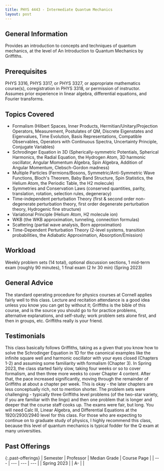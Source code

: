 ```yaml
---
title: PHYS 4443 - Intermediate Quantum Mechanics
layout: post
---
```


<link rel="stylesheet" href="/main.css">

## General Information

Provides an introduction to concepts and techniques of quantum mechanics, at the level of An Introduction to Quantum Mechanics by Griffiths.

## Prerequisites

PHYS 3316, PHYS 3317, or PHYS 3327, or appropriate mathematics course(s), coregistration in PHYS 3318, or permission of instructor. Assumes prior experience in linear algebra, differential equations, and Fourier transforms.

## Topics Covered

  - Formalism (Hilbert Spaces, Inner Products, Hermitian/Unitary/Projection Operators, Measurement, Postulates of QM, Discrete Eigenstates and Eigenvalues, Time Evolution, Basis Representations, Compatible Observables, Operators with Continuous Spectra, Uncertainty Principle, Conjugate Variables)
  - Schrodinger Equation in 3D (Spherically-symmetric Potentials, Spherical Harmonics, the Radial Equation, the Hydrogen Atom, 3D harmonic oscillator,  Angular Momentum Algebra, Spin Algebra, Addition of Angular Momentum, Clebsch-Gordon madness)
  - Multiple Particles (Fermions/Bosons, Symmetric/Anti-Symmetric Wave Functions, Bloch's Theorem, Baby Band Structure, Spin Statistics, the Helium Atom, the Periodic Table, the H2 molecule)
  - Symmetries and Conservation Laws (conserved quantities, parity, translation, rotation, selection rules, degeneracy)  
  - Time-independent perturbation Theory (first & second order non-degenerate perturbation theory, first order degenerate perturbation theory, Hydrogenic fine structure)
  - Variational Principle (Helium Atom, H2 molecule ion)
  - WKB (the WKB approximation, tunneling, connection formulas)
  - Scattering (partial wave analysis, Born approximation)
  - Time-Dependent Perturbation Theory (2-level systems, transition probabilities, the Adiabatic Approximation, Absorption/Emission)

## Workload
Weekly problem sets (14 total), optional discussion sections, 1 mid-term exam (roughly 90 minutes), 1 final exam (2 hr 30 min) (Spring 2023)


## General Advice
The standard operating procedure for physics courses at Cornell applies fairly well to this class. Lecture and recitation attendance is a good idea unless you know you can get by without it; Griffiths is the bible of this course, and is the source you should go to for practice problems, alternative explanations, and self-study; work problem sets alone first, and then in groups, etc. Griffiths really is your friend. 

## Testimonials
This class basically follows Griffiths, taking as a given that you know how to solve the Schrodinger Equation in 1D for the canonical examples like the infinite square well and harmonic oscillator with your eyes closed (Chapters 1-2) and assuming some familiarity with formalism (Chapter 3). In Spring 2023, the class started fairly slow, taking four weeks or so to cover formalism, and then three more weeks to cover Chapter 4 content. After that, the pace increased significantly, moving through the remainder of Griffiths at about a chapter per week. This is okay - the later chapters are less conceptually rich, not to mention shorter. The problem sets were challenging - typically three Griffiths level problems (of the two-star variety, if you are familiar with the lingo) and then one problem that is longer and deeper that the course staff cooks up. The exams were fair, but long. You will need Calc III, Linear Algebra, and Differential Equations at the 1920/2930/2940 level for this class. For those who are expecting to continue on to graduate study of physics, I highly recommend this class, because this level of quantum mechanics is typical fodder for the Q exam at many universities. 

## Past Offerings

{:.past-offerings}
| Semester | Professor | Median Grade | Course Page |
| --- | --- | --- | --- |
| Spring 2023 |  | A- |  |

